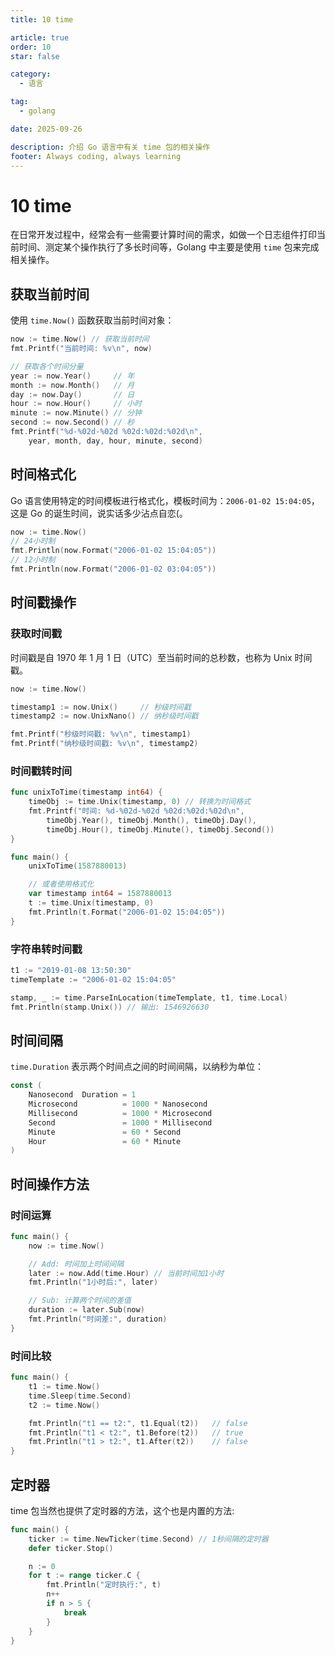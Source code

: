 ```yaml
---
title: 10 time

article: true
order: 10
star: false

category:
  - 语言

tag:
  - golang

date: 2025-09-26

description: 介绍 Go 语言中有关 time 包的相关操作
footer: Always coding, always learning
---
```


# 10 time

在日常开发过程中，经常会有一些需要计算时间的需求，如做一个日志组件打印当前时间、测定某个操作执行了多长时间等，Golang 中主要是使用 `time` 包来完成相关操作。

## 获取当前时间

使用 `time.Now()` 函数获取当前时间对象：

```go
now := time.Now() // 获取当前时间
fmt.Printf("当前时间: %v\n", now)

// 获取各个时间分量
year := now.Year()     // 年
month := now.Month()   // 月
day := now.Day()       // 日
hour := now.Hour()     // 小时
minute := now.Minute() // 分钟
second := now.Second() // 秒
fmt.Printf("%d-%02d-%02d %02d:%02d:%02d\n",
    year, month, day, hour, minute, second)
```

## 时间格式化

Go 语言使用特定的时间模板进行格式化，模板时间为：`2006-01-02 15:04:05`，这是 Go 的诞生时间，说实话多少沾点自恋(。

```go
now := time.Now()
// 24小时制
fmt.Println(now.Format("2006-01-02 15:04:05"))
// 12小时制
fmt.Println(now.Format("2006-01-02 03:04:05"))
```

## 时间戳操作

### 获取时间戳

时间戳是自 1970 年 1 月 1 日（UTC）至当前时间的总秒数，也称为 Unix 时间戳。

```go
now := time.Now()

timestamp1 := now.Unix()     // 秒级时间戳
timestamp2 := now.UnixNano() // 纳秒级时间戳

fmt.Printf("秒级时间戳: %v\n", timestamp1)
fmt.Printf("纳秒级时间戳: %v\n", timestamp2)
```

### 时间戳转时间

```go
func unixToTime(timestamp int64) {
    timeObj := time.Unix(timestamp, 0) // 转换为时间格式
    fmt.Printf("时间: %d-%02d-%02d %02d:%02d:%02d\n",
        timeObj.Year(), timeObj.Month(), timeObj.Day(),
        timeObj.Hour(), timeObj.Minute(), timeObj.Second())
}

func main() {
    unixToTime(1587880013)

    // 或者使用格式化
    var timestamp int64 = 1587880013
    t := time.Unix(timestamp, 0)
    fmt.Println(t.Format("2006-01-02 15:04:05"))
}
```

### 字符串转时间戳

```go
t1 := "2019-01-08 13:50:30"
timeTemplate := "2006-01-02 15:04:05"

stamp, _ := time.ParseInLocation(timeTemplate, t1, time.Local)
fmt.Println(stamp.Unix()) // 输出: 1546926630
```

## 时间间隔

`time.Duration` 表示两个时间点之间的时间间隔，以纳秒为单位：

```go
const (
    Nanosecond  Duration = 1
    Microsecond          = 1000 * Nanosecond
    Millisecond          = 1000 * Microsecond
    Second               = 1000 * Millisecond
    Minute               = 60 * Second
    Hour                 = 60 * Minute
)
```

## 时间操作方法

### 时间运算

```go
func main() {
    now := time.Now()

    // Add: 时间加上时间间隔
    later := now.Add(time.Hour) // 当前时间加1小时
    fmt.Println("1小时后:", later)

    // Sub: 计算两个时间的差值
    duration := later.Sub(now)
    fmt.Println("时间差:", duration)
}
```

### 时间比较

```go
func main() {
    t1 := time.Now()
    time.Sleep(time.Second)
    t2 := time.Now()

    fmt.Println("t1 == t2:", t1.Equal(t2))   // false
    fmt.Println("t1 < t2:", t1.Before(t2))   // true
    fmt.Println("t1 > t2:", t1.After(t2))    // false
}
```

## 定时器

time 包当然也提供了定时器的方法，这个也是内置的方法:

```go
func main() {
    ticker := time.NewTicker(time.Second) // 1秒间隔的定时器
    defer ticker.Stop()

    n := 0
    for t := range ticker.C {
        fmt.Println("定时执行:", t)
        n++
        if n > 5 {
            break
        }
    }
}
```
